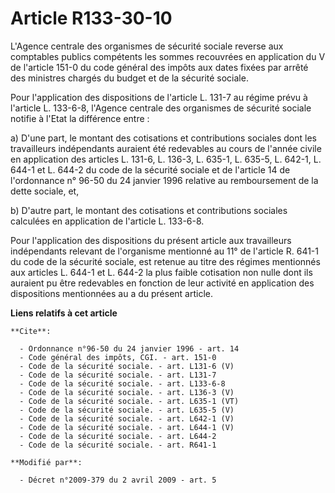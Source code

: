 # Article R133-30-10

L'Agence centrale des organismes de sécurité sociale reverse aux comptables publics compétents les sommes recouvrées en
application du V de l'article 151-0 du code général des impôts aux dates fixées par arrêté des ministres chargés du budget et
de la sécurité sociale. 

Pour l'application des dispositions de l'article L. 131-7 au régime prévu à l'article L. 133-6-8, l'Agence centrale des
organismes de sécurité sociale notifie à l'Etat la différence entre : 

a) D'une part, le montant des cotisations et contributions sociales dont les travailleurs indépendants auraient été
redevables au cours de l'année civile en application des articles L. 131-6, L. 136-3, L. 635-1, L. 635-5, L. 642-1, L. 644-1
et L. 644-2 du code de la sécurité sociale et de l'article 14 de l'ordonnance n° 96-50 du 24 janvier 1996 relative au
remboursement de la dette sociale, et, 

b) D'autre part, le montant des cotisations et contributions sociales calculées en application de l'article L. 133-6-8. 

Pour l'application des dispositions du présent article aux travailleurs indépendants relevant de l'organisme mentionné au 11°
de l'article R. 641-1 du code de la sécurité sociale, est retenue au titre des régimes mentionnés aux articles L. 644-1 et L.
644-2 la plus faible cotisation non nulle dont ils auraient pu être redevables en fonction de leur activité en application
des dispositions mentionnées au a du présent article.

**Liens relatifs à cet article**

	**Cite**:

	  - Ordonnance n°96-50 du 24 janvier 1996 - art. 14
	  - Code général des impôts, CGI. - art. 151-0
	  - Code de la sécurité sociale. - art. L131-6 (V)
	  - Code de la sécurité sociale. - art. L131-7
	  - Code de la sécurité sociale. - art. L133-6-8
	  - Code de la sécurité sociale. - art. L136-3 (V)
	  - Code de la sécurité sociale. - art. L635-1 (VT)
	  - Code de la sécurité sociale. - art. L635-5 (V)
	  - Code de la sécurité sociale. - art. L642-1 (V)
	  - Code de la sécurité sociale. - art. L644-1 (V)
	  - Code de la sécurité sociale. - art. L644-2
	  - Code de la sécurité sociale. - art. R641-1

	**Modifié par**:

	  - Décret n°2009-379 du 2 avril 2009 - art. 5
